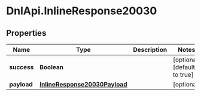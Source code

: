 # DnlApi.InlineResponse20030

## Properties
Name | Type | Description | Notes
------------ | ------------- | ------------- | -------------
**success** | **Boolean** |  | [optional] [default to true]
**payload** | [**InlineResponse20030Payload**](InlineResponse20030Payload.md) |  | [optional] 


